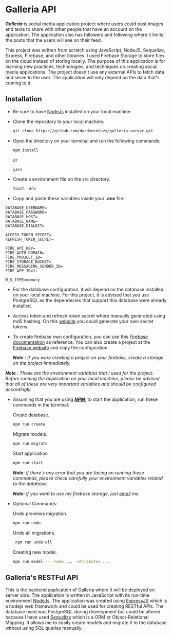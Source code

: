 # Galleria API

<i><b>Galleria</b></i> is social media application project where users could post images and texts to share with other people that have an account on the application. The application also has followers and following where it limits the posts that the users will see on their feed.

This project was written from scratch using JavaScript, NodeJS, Sequelize, Express, Firebase, and other libraries. I used Firebase Storage to store files on the cloud instead of storing locally. The purpose of this application is for learning new practices, technologies, and techniques on creating social media applications. The project doesn't use any external APIs to fetch data and serve to the user. The application will only depend on the data that's coming to it.

## Installation

- Be sure to have [NodeJs](https://nodejs.org/) installed on your local machine.
- Clone the repository to your local machine.
  ```bash
  git clone https://github.com/dwrdvncntcvs/galleria-server.git
  ```
- Open the directory on your terminal and run the following commands:

  ```bash
  npm install
  ```

  or

  ```bash
  yarn
  ```

- Create a environment file on the src directory.

  ```bash
  touch .env
  ```

- Copy and paste these variables inside your <i><b>.env</b></i> file:

```
DATABASE_USERNAME=
DATABASE_PASSWORD=
DATABASE_HOST=
DATABASE_NAME=
DATABASE_DIALECT=

ACCESS_TOKEN_SECRET=
REFRESH_TOKEN_SECRET=

FIRE_API_KEY=
FIRE_AUTH_DOMAIN=
FIRE_PROJECT_ID=
FIRE_STORAGE_BUCKET=
FIRE_MESSAGING_SENDER_ID=
FIRE_APP_ID=1:

M_S_TYPE=memory
```

- For the database configuration, it will depend on the database installed on your local machine. For this project, it is advised that you use PostgreSQL as the dependecies that support this database were already installed.

- Access token and refresh token secret where manually generated using md5 hashing. On this [website](https://www.md5hashgenerator.com/) you could generate your own secret tokens.

- To create firebase own configuration, you can use this [Firebase documentation](https://firebase.google.com/docs) as reference. You can also create a project at the [Firebase website](https://firebase.google.com/) and copy the configuration.

  <i><b>Note</b> : If you were creating a project on your firebase, create a storage on the project immediately. </i>

<i><b>Note</b> : These are the environment variables that I used for the project. Before running the application on your local machine, please be advised that all of these are very important variables and should be configured accordingly.</i>

- Assuming that you are using <i><b>[NPM](https://www.npmjs.com/)</b></i>, to start the application, run these commands in the terminal:

  Create database.

  ```bash
  npm run create
  ```

  Migrate models.

  ```bash
  npm run migrate
  ```

  Start application

  ```bash
  npm run start
  ```

  <i><b>Note</b>: If there's any error that you are facing on running these commands, please check carefully your environment variables related to the database.</i>

  <i><b>Note</b>: If you want to use my firebase storage, just [email](https://mail.google.com/mail/u/0/#inbox?compose=CllgCJqVNSgchFtjqSwlvjMJRJRXJTDlbglSnQWDzkWsMXtHGXrjnwncdbhRHKtTNFgpXrLLLLB) me.</i>

- Optional Commands:

  Undo previews migration.

  ```bash
  npm run undo
  ```

  Undo all migrations.

  ```bash
   npm run undo:all
  ```

  Creating new model.

  ```bash
  npm run model -- -name ... -attributes ...
  ```

## Galleria's RESTFul API

This is the backend application of Galleria where it will be deployed on server side. The application is written in JavaScript with its run-time environment [NodeJs](https://nodejs.org/). The application was created using [ExpressJS](https://expressjs.com/) which is a nodejs web framework and could be used for creating RESTful APIs. The database used was PostgreSQL during development but could be altered because I have used [Sequelize](https://sequelize.org/) which is a ORM or Object-Relational Mapping. It allows me to easily create models and migrate it to the database without using SQL queries manually.
